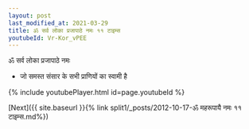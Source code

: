 ```yaml
---
layout: post
last_modified_at: 2021-03-29
title: ॐ सर्व लोका प्रजापाठे नमः ११ टाइम्स
youtubeId: Vr-Kor_vPEE
---
```

 
 
 ॐ सर्व लोका प्रजापाठे नमः  
 
 -  जो समस्त संसार के सभी प्राणियों का स्वामी है 
 
  
 
  
 
 
 
 
 
 


{% include youtubePlayer.html id=page.youtubeId %}
 
[Next]({{ site.baseurl }}{% link  split1/_posts/2012-10-17-ॐ महरूपायै नमः ११ टाइम्स.md%})
 
